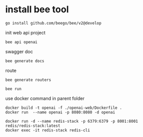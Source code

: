 # install bee tool

```golang
go install github.com/beego/bee/v2@develop
```

init web api project

```golang
bee api openai
```

swagger doc

```golang
bee generate docs
```

route

```golang
bee generate routers
```

```golang
bee run 
```

use docker command in parent folder

```docker
docker build -t openai -f ./openai-web/Dockerfile .
docker run  --name openai -p 8080:8080 -d openai

docker run -d --name redis-stack -p 6379:6379 -p 8001:8001 redis/redis-stack:latest
docker exec -it redis-stack redis-cli

```
